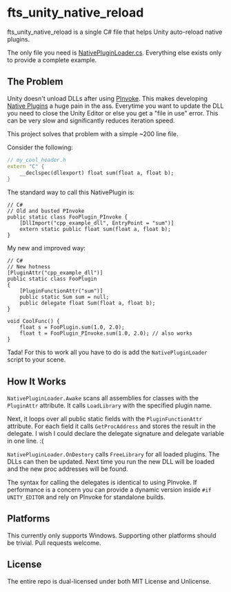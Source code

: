 # fts_unity_native_reload

fts_unity_native_reload is a single C# file that helps Unity auto-reload native plugins.

The only file you need is [NativePluginLoader.cs](NativeReloadUnityProject/Assets/fts_native_plugin_reloader/Scripts/NativePluginLoader.cs). Everything else exists only to provide a complete example.

## The Problem
Unity doesn't unload DLLs after using [PInvoke](https://docs.microsoft.com/en-us/cpp/dotnet/how-to-call-native-dlls-from-managed-code-using-pinvoke?view=vs-2019). This makes developing [Native Plugins](https://docs.unity3d.com/Manual/NativePlugins.html) a huge pain in the ass. Everytime you want to update the DLL you need to close the Unity Editor or else you get a "file in use" error. This can be very slow and significantly reduces iteration speed.

This project solves that problem with a simple ~200 line file.

Consider the following:

``` C++
// my_cool_header.h
extern "C" {
    __declspec(dllexport) float sum(float a, float b);
}
```

The standard way to call this NativePlugin is:

``` Csharp
// C#
// Old and busted PInvoke
public static class FooPlugin_PInvoke {
    [DllImport("cpp_example_dll", EntryPoint = "sum")]
    extern static public float sum(float a, float b);
}
```

My new and improved way:

``` Csharp
// C#
// New hotness
[PluginAttr("cpp_example_dll")]
public static class FooPlugin
{
    [PluginFunctionAttr("sum")] 
    public static Sum sum = null;
    public delegate float Sum(float a, float b);
}

void CoolFunc() {
    float s = FooPlugin.sum(1.0, 2.0);
    float t = FooPlugin_PInvoke.sum(1.0, 2.0); // also works
}
```

Tada! For this to work all you have to do is add the `NativePluginLoader` script to your scene.

## How It Works
`NativePluginLoader.Awake` scans all assemblies for classes with the `PluginAttr` attribute. It calls `LoadLibrary` with the specified plugin name.

Next, it loops over all public static fields with the `PluginFunctionAttr` attribute. For each field it calls `GetProcAddress` and stores the result in the delegate. I wish I could declare the delegate signature and delegate variable in one line. :(

`NativePluginLoader.OnDestory` calls `FreeLibrary` for all loaded plugins. The DLLs can then be updated. Next time you run the new DLL will be loaded and the new proc addresses will be found.

The syntax for calling the delegates is identical to using PInvoke. If performance is a concern you can provide a dynamic version inside `#if UNITY_EDITOR` and rely on PInvoke for standalone builds.

## Platforms
This currently only supports Windows. Supporting other platforms should be trivial. Pull requests welcome.

## License
The entire repo is dual-licensed under both MIT License and Unlicense.